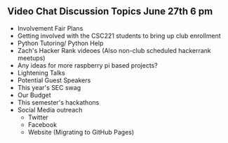 ## Video Chat Discussion Topics June 27th 6 pm
* Involvement Fair Plans
* Getting involved with the CSC221 students to bring up club enrollment
* Python Tutoring/ Python Help 
* Zach's Hacker Rank videoes (Also non-club scheduled hackerrank meetups)
* Any ideas for more raspberry pi based projects?
* Lightening Talks
* Potential Guest Speakers
* This year's SEC swag
* Our Budget
* This semester's hackathons
* Social Media outreach
    * Twitter
    * Facebook
    * Website (Migrating to GitHub Pages)
    
